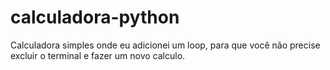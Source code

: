 # calculadora-python
Calculadora simples onde eu adicionei um loop, para que você não precise excluir o terminal e fazer um novo calculo.

